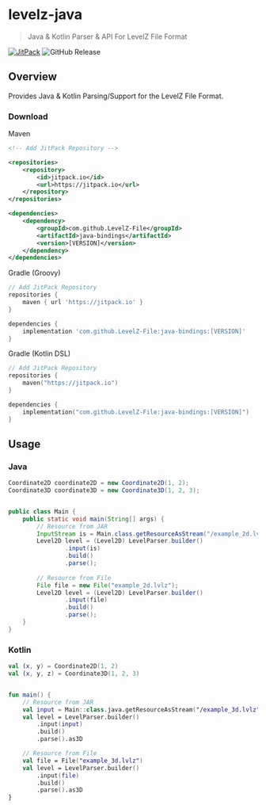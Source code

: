# levelz-java

> Java & Kotlin Parser & API For LevelZ File Format

[![JitPack](https://jitpack.io/v/LevelZ-File/java-bindings.svg)](https://jitpack.io/#LevelZ-File/java-bindings)
![GitHub Release](https://img.shields.io/github/v/release/LevelZ-File/java-bindings)

## Overview

Provides Java & Kotlin Parsing/Support for the LevelZ File Format. 

### Download

Maven
```xml
<!-- Add JitPack Repository -->

<repositories>
    <repository>
        <id>jitpack.io</id>
        <url>https://jitpack.io</url>
    </repository>
</repositories>

<dependencies>
    <dependency>
        <groupId>com.github.LevelZ-File</groupId>
        <artifactId>java-bindings</artifactId>
        <version>[VERSION]</version>
    </dependency>
</dependencies>
```

Gradle (Groovy)
```groovy
// Add JitPack Repository
repositories {
    maven { url 'https://jitpack.io' }
}

dependencies {
    implementation 'com.github.LevelZ-File:java-bindings:[VERSION]'
}
```

Gradle (Kotlin DSL)
```kts
// Add JitPack Repository
repositories {
    maven("https://jitpack.io")
}

dependencies {
    implementation("com.github.LevelZ-File:java-bindings:[VERSION]")
}
```
## Usage

### Java

```java
Coordinate2D coordinate2D = new Coordinate2D(1, 2);
Coordinate3D coordinate3D = new Coordinate3D(1, 2, 3);
```

```java

public class Main {
    public static void main(String[] args) {
        // Resource from JAR
        InputStream is = Main.class.getResourceAsStream("/example_2d.lvlz");
        Level2D level = (Level2D) LevelParser.builder()
                .input(is)
                .build()
                .parse();
        
        // Resource from File
        File file = new File("example_2d.lvlz");
        Level2D level = (Level2D) LevelParser.builder()
                .input(file)
                .build()
                .parse();
    }
}

```

### Kotlin

```kotlin
val (x, y) = Coordinate2D(1, 2)
val (x, y, z) = Coordinate3D(1, 2, 3)
```

```kotlin

fun main() {
    // Resource from JAR
    val input = Main::class.java.getResourceAsStream("/example_3d.lvlz")
    val level = LevelParser.builder()
        .input(input)
        .build()
        .parse().as3D

    // Resource from File
    val file = File("example_3d.lvlz")
    val level = LevelParser.builder()
        .input(file)
        .build()
        .parse().as3D
}

```